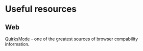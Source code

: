 Useful resources
================

Web
---

[QuirksMode](http://www.quirksmode.org/) - one of the greatest sources of browser compability information.
